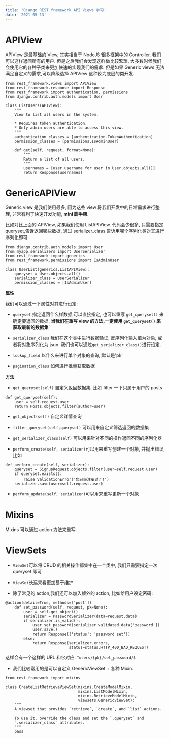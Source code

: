 ```yaml
---
title: 'Django REST framework API Views 学习'
date: '2021-05-13'
---
```


# APIView

APIView 是最基础的 View, 其实相当于 NodeJS 很多框架中的 Controller.
我们可以这样返回所有的用户. 但是之后我们会发现这样做比较繁琐, 大多数时候我们会使用它的各种子类来更加快速的实现我们的需求. 但是如果 Generic views 无法满足自定义的需求,可以降级选择 APIView 这种较为底层的类开发.

```shell
from rest_framework.views import APIView
from rest_framework.response import Response
from rest_framework import authentication, permissions
from django.contrib.auth.models import User

class ListUsers(APIView):
    """
    View to list all users in the system.

    * Requires token authentication.
    * Only admin users are able to access this view.
    """
    authentication_classes = [authentication.TokenAuthentication]
    permission_classes = [permissions.IsAdminUser]

    def get(self, request, format=None):
        """
        Return a list of all users.
        """
        usernames = [user.username for user in User.objects.all()]
        return Response(usernames)
```

# GenericAPIView

Generic view 是我们使用最多, 因为这些 view 将我们开发中的日常需求进行整理, 非常有利于快速开发功能, **mini 脚手架**.

比如对比上面的 APIView, 如果我们使用 ListAPIView. 代码会少很多, 只需要指定 queryset,告诉返回哪些数据, 通过 serializer_class 告诉用哪个序列化类对其进行序列化即可:

```shell
from django.contrib.auth.models import User
from myapp.serializers import UserSerializer
from rest_framework import generics
from rest_framework.permissions import IsAdminUser

class UserList(generics.ListAPIView):
    queryset = User.objects.all()
    serializer_class = UserSerializer
    permission_classes = [IsAdminUser]
```

**属性**

我们可以通过一下属性对其进行设定:

- `queryset` 指定返回什么样数据,可以直接指定, 也可以重写 `get_queryset()` 来确定要返回的数据. **当我们在重写 view 的方法,一定使用 `get_queryset()` 来获取最新的数据集`**

- `serializer_class` 我们在这个类中进行数据验证, 反序列化输入值为对象, 或者将对象序列化为 json. 我们也可以通过`get_serializer_class()`进行设定.

- `lookup_field` 以什么来进行单个对象的查询, 默认是'pk'

- `pagination_class` 如何进行批量获取数据

**方法**

- `get_queryset(self)` 自定义返回数据集, 比如 filter 一下只属于用户的 posts

```shell
def get_queryset(self):
    user = self.request.user
    return Posts.objects.filter(author=user)
```

- `get_object(self)` 自定义详情查询

- `filter_queryset(self,queryset)` 可以用来自定义筛选返回的数据集

- `get_serializer_class(self)` 可以用来针对不同的操作返回不同的序列化器

- `perform_create(self, serializer)`可以用来重写创建一个对象, 并抛出错误, 比如

```shell
def perform_create(self, serializer):
    queryset = SignupRequest.objects.filter(user=self.request.user)
    if queryset.exists():
        raise ValidationError('您已经注册过了!')
    serializer.save(user=self.request.user)
```

- `perform_update(self, serializer)`可以用来重写更新一个对象

# Mixins

Mixins 可以通过 action 方法来重写.

# ViewSets

- `ViewSet`可以将 CRUD 的相关操作都集中在一个类中, 我们只需要指定一次 queryset 即可

- `ViewSet`长远来看更加易于维护

- 除了常见的 action,我们还可以加入额外的 action, 比如给用户设定密码:

```shell
@action(detail=True, methods=['post'])
    def set_password(self, request, pk=None):
        user = self.get_object()
        serializer = PasswordSerializer(data=request.data)
        if serializer.is_valid():
            user.set_password(serializer.validated_data['password'])
            user.save()
            return Response({'status': 'password set'})
        else:
            return Response(serializer.errors,
                            status=status.HTTP_400_BAD_REQUEST)
```

这样会有一个这样的 URL 和它对应: `^users/{pk}/set_password/$`

- 我们比较常用的是可以自定义 GenericViewSet + 各种 Mixin.

```shell
from rest_framework import mixins

class CreateListRetrieveViewSet(mixins.CreateModelMixin,
                                mixins.ListModelMixin,
                                mixins.RetrieveModelMixin,
                                viewsets.GenericViewSet):
    """
    A viewset that provides `retrieve`, `create`, and `list` actions.

    To use it, override the class and set the `.queryset` and
    `.serializer_class` attributes.
    """
    pass
```
